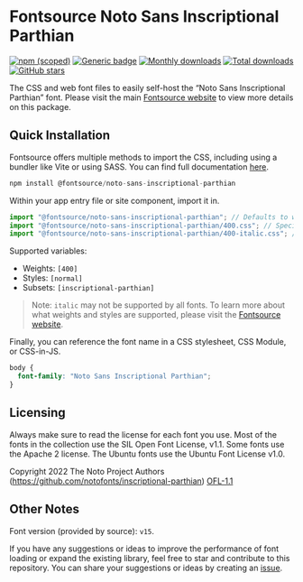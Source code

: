 # Fontsource Noto Sans Inscriptional Parthian

[![npm (scoped)](https://img.shields.io/npm/v/@fontsource/noto-sans-inscriptional-parthian?color=brightgreen)](https://www.npmjs.com/package/@fontsource/noto-sans-inscriptional-parthian) [![Generic badge](https://img.shields.io/badge/fontsource-passing-brightgreen)](https://github.com/fontsource/fontsource) [![Monthly downloads](https://badgen.net/npm/dm/@fontsource/noto-sans-inscriptional-parthian)](https://github.com/fontsource/fontsource) [![Total downloads](https://badgen.net/npm/dt/@fontsource/noto-sans-inscriptional-parthian)](https://github.com/fontsource/fontsource) [![GitHub stars](https://img.shields.io/github/stars/fontsource/fontsource.svg?style=social&label=Star)](https://github.com/fontsource/fontsource/stargazers)

The CSS and web font files to easily self-host the “Noto Sans Inscriptional Parthian” font. Please visit the main [Fontsource website](https://fontsource.org/fonts/noto-sans-inscriptional-parthian) to view more details on this package.

## Quick Installation

Fontsource offers multiple methods to import the CSS, including using a bundler like Vite or using SASS. You can find full documentation [here](https://fontsource.org/docs/getting-started/introduction).

```javascript
npm install @fontsource/noto-sans-inscriptional-parthian
```

Within your app entry file or site component, import it in.

```javascript
import "@fontsource/noto-sans-inscriptional-parthian"; // Defaults to weight 400
import "@fontsource/noto-sans-inscriptional-parthian/400.css"; // Specify weight
import "@fontsource/noto-sans-inscriptional-parthian/400-italic.css"; // Specify weight and style
```

Supported variables:
- Weights: `[400]`
- Styles: `[normal]`
- Subsets: `[inscriptional-parthian]`

> Note: `italic` may not be supported by all fonts. To learn more about what weights and styles are supported, please visit the [Fontsource website](https://fontsource.org/fonts/noto-sans-inscriptional-parthian).

Finally, you can reference the font name in a CSS stylesheet, CSS Module, or CSS-in-JS.

```css
body {
  font-family: "Noto Sans Inscriptional Parthian";
}
```

## Licensing
Always make sure to read the license for each font you use. Most of the fonts in the collection use the SIL Open Font License, v1.1. Some fonts use the Apache 2 license. The Ubuntu fonts use the Ubuntu Font License v1.0.

Copyright 2022 The Noto Project Authors (https://github.com/notofonts/inscriptional-parthian)
[OFL-1.1](http://scripts.sil.org/OFL)

## Other Notes
Font version (provided by source): `v15`.

If you have any suggestions or ideas to improve the performance of font loading or expand the existing library, feel free to star and contribute to this repository. You can share your suggestions or ideas by creating an [issue](https://github.com/fontsource/fontsource/issues).